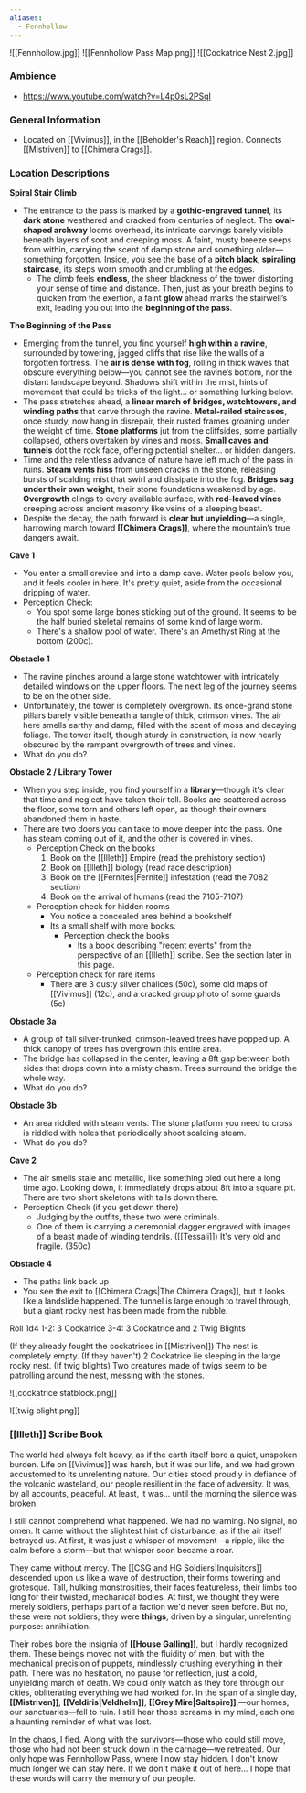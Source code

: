 ```yaml
---
aliases:
  - Fennhollow
---
```

![[Fennhollow.jpg]]
![[Fennhollow Pass Map.png]]
![[Cockatrice Nest 2.jpg]]

### Ambience
- https://www.youtube.com/watch?v=L4p0sL2PSqI

### General Information
- Located on [[Vivimus]], in the [[Beholder's Reach]] region. Connects [[Mistriven]] to [[Chimera Crags]]. 
### Location Descriptions
**Spiral Stair Climb**
- The entrance to the pass is marked by a **gothic-engraved tunnel**, its **dark stone** weathered and cracked from centuries of neglect. The **oval-shaped archway** looms overhead, its intricate carvings barely visible beneath layers of soot and creeping moss. A faint, musty breeze seeps from within, carrying the scent of damp stone and something older—something forgotten. Inside, you see the base of a **pitch black, spiraling staircase**, its steps worn smooth and crumbling at the edges. 
	- The climb feels **endless**, the sheer blackness of the tower distorting your sense of time and distance. Then, just as your breath begins to quicken from the exertion, a faint **glow** ahead marks the stairwell’s exit, leading you out into the **beginning of the pass**.

**The Beginning of the Pass**
- Emerging from the tunnel, you find yourself **high within a ravine**, surrounded by towering, jagged cliffs that rise like the walls of a forgotten fortress. The **air is dense with fog**, rolling in thick waves that obscure everything below—you cannot see the ravine’s bottom, nor the distant landscape beyond. Shadows shift within the mist, hints of movement that could be tricks of the light… or something lurking below.
- The pass stretches ahead, a **linear march of bridges, watchtowers, and winding paths** that carve through the ravine. **Metal-railed staircases**, once sturdy, now hang in disrepair, their rusted frames groaning under the weight of time. **Stone platforms** jut from the cliffsides, some partially collapsed, others overtaken by vines and moss. **Small caves and tunnels** dot the rock face, offering potential shelter… or hidden dangers.
- Time and the relentless advance of nature have left much of the pass in ruins. **Steam vents hiss** from unseen cracks in the stone, releasing bursts of scalding mist that swirl and dissipate into the fog. **Bridges sag under their own weight**, their stone foundations weakened by age. **Overgrowth** clings to every available surface, with **red-leaved vines** creeping across ancient masonry like veins of a sleeping beast.
- Despite the decay, the path forward is **clear but unyielding**—a single, harrowing march toward **[[Chimera Crags]]**, where the mountain’s true dangers await.

**Cave 1**
- You enter a small crevice and into a damp cave. Water pools below you, and it feels cooler in here. It's pretty quiet, aside from the occasional dripping of water.
- Perception Check:
	- You spot some large bones sticking out of the ground. It seems to be the half buried skeletal remains of some kind of large worm.
	- There's a shallow pool of water. There's an Amethyst Ring at the bottom (200c).  

**Obstacle 1**
- The ravine pinches around a large stone watchtower with intricately detailed windows on the upper floors. The next leg of the journey seems to be on the other side. 
- Unfortunately, the tower is completely overgrown. Its once-grand stone pillars barely visible beneath a tangle of thick, crimson vines. The air here smells earthy and damp, filled with the scent of moss and decaying foliage. The tower itself, though sturdy in construction, is now nearly obscured by the rampant overgrowth of trees and vines.
- What do you do?

**Obstacle 2 / Library Tower**
- When you step inside, you find yourself in a **library**—though it's clear that time and neglect have taken their toll. Books are scattered across the floor, some torn and others left open, as though their owners abandoned them in haste. 
- There are two doors you can take to move deeper into the pass. One has steam coming out of it, and the other is covered in vines.
	- Perception Check on the books
		1. Book on the [[Illeth]] Empire (read the prehistory section)
		2. Book on [[Illeth]] biology (read race description)
		3. Book on the [[Fernites|Fernite]] infestation (read the 7082 section)
		4. Book on the arrival of humans (read the 7105-7107)
	- Perception check for hidden rooms
		- You notice a concealed area behind a bookshelf
		- Its a small shelf with more books.
			- Perception check the books
				- Its a book describing "recent events" from the perspective of an [[Illeth]] scribe. See the section later in this page.
	- Perception check for rare items
		- There are 3 dusty silver chalices (50c), some old maps of [[Vivimus]] (12c), and a cracked group photo of some guards (5c)

**Obstacle 3a**
- A group of tall silver-trunked, crimson-leaved trees have popped up. A thick canopy of trees has overgrown this entire area. 
- The bridge has collapsed in the center, leaving a 8ft gap between both sides that drops down into a misty chasm. Trees surround the bridge the whole way.
- What do you do?

**Obstacle 3b**
- An area riddled with steam vents. The stone platform you need to cross is riddled with holes that periodically shoot scalding steam.
- What do you do?

**Cave 2**
- The air smells stale and metallic, like something bled out here a long time ago. Looking down, it immediately drops about 8ft into a square pit. There are two short skeletons with tails down there.
- Perception Check (if you get down there)
	- Judging by the outfits, these two were criminals. 
	- One of them is carrying a ceremonial dagger engraved with images of a beast made of winding tendrils. ([[Tessali]]) It's very old and fragile. (350c) 

**Obstacle 4**
- The paths link back up
- You see the exit to [[Chimera Crags|The Chimera Crags]], but it looks like a landslide happened. The tunnel is large enough to travel through, but a giant rocky nest has been made from the rubble. 

Roll 1d4
1-2: 3 Cockatrice
3-4: 3 Cockatrice and 2 Twig Blights

(If they already fought the cockatrices in [[Mistriven]])
	The nest is completely empty. 
(If they haven't)
	2 Cockatrice lie sleeping in the large rocky nest.
	(If twig blights)
		Two creatures made of twigs seem to be patrolling around the nest, messing with the stones.

![[cockatrice statblock.png]]

![[twig blight.png]]


### [[Illeth]] Scribe Book
The world had always felt heavy, as if the earth itself bore a quiet, unspoken burden. Life on [[Vivimus]] was harsh, but it was our life, and we had grown accustomed to its unrelenting nature. Our cities stood proudly in defiance of the volcanic wasteland, our people resilient in the face of adversity. It was, by all accounts, peaceful. At least, it was... until the morning the silence was broken.

I still cannot comprehend what happened. We had no warning. No signal, no omen. It came without the slightest hint of disturbance, as if the air itself betrayed us. At first, it was just a whisper of movement—a ripple, like the calm before a storm—but that whisper soon became a roar.

They came without mercy. The [[CSG and HG Soldiers|Inquisitors]] descended upon us like a wave of destruction, their forms towering and grotesque. Tall, hulking monstrosities, their faces featureless, their limbs too long for their twisted, mechanical bodies. At first, we thought they were merely soldiers, perhaps part of a faction we'd never seen before. But no, these were not soldiers; they were **things**, driven by a singular, unrelenting purpose: annihilation.

Their robes bore the insignia of **[[House Galling]]**, but I hardly recognized them. These beings moved not with the fluidity of men, but with the mechanical precision of puppets, mindlessly crushing everything in their path. There was no hesitation, no pause for reflection, just a cold, unyielding march of death. We could only watch as they tore through our cities, obliterating everything we had worked for. In the span of a single day, **[[Mistriven]]**, **[[Veldiris|Veldhelm]]**, **[[Grey Mire|Saltspire]]**,—our homes, our sanctuaries—fell to ruin. I still hear those screams in my mind, each one a haunting reminder of what was lost.

In the chaos, I fled. Along with the survivors—those who could still move, those who had not been struck down in the carnage—we retreated. Our only hope was Fennhollow Pass, where I now stay hidden. I don't know much longer we can stay here. If we don't make it out of here... I hope that these words will carry the memory of our people.